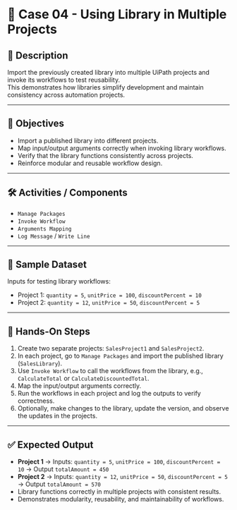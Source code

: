 # 📂 Case 04 - Using Library in Multiple Projects

## 📄 Description
Import the previously created library into multiple UiPath projects and invoke its workflows to test reusability.  
This demonstrates how libraries simplify development and maintain consistency across automation projects.

---

## 🎯 Objectives
- Import a published library into different projects.  
- Map input/output arguments correctly when invoking library workflows.  
- Verify that the library functions consistently across projects.  
- Reinforce modular and reusable workflow design.

---

## 🛠️ Activities / Components
- `Manage Packages`  
- `Invoke Workflow`  
- `Arguments Mapping`  
- `Log Message` / `Write Line`  

---

## 📂 Sample Dataset
Inputs for testing library workflows:  
- Project 1: `quantity = 5`, `unitPrice = 100`, `discountPercent = 10`  
- Project 2: `quantity = 12`, `unitPrice = 50`, `discountPercent = 5`  

---

## 🚀 Hands-On Steps
1. Create two separate projects: `SalesProject1` and `SalesProject2`.  
2. In each project, go to `Manage Packages` and import the published library (`SalesLibrary`).  
3. Use `Invoke Workflow` to call the workflows from the library, e.g., `CalculateTotal` or `CalculateDiscountedTotal`.  
4. Map the input/output arguments correctly.  
5. Run the workflows in each project and log the outputs to verify correctness.  
6. Optionally, make changes to the library, update the version, and observe the updates in the projects.

---

## ✅ Expected Output
- **Project 1** → Inputs: `quantity = 5`, `unitPrice = 100`, `discountPercent = 10` → Output `totalAmount = 450`  
- **Project 2** → Inputs: `quantity = 12`, `unitPrice = 50`, `discountPercent = 5` → Output `totalAmount = 570`  
- Library functions correctly in multiple projects with consistent results.  
- Demonstrates modularity, reusability, and maintainability of workflows.
